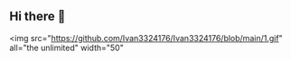 ## Hi there 👋
<img src="https://github.com/Ivan3324176/Ivan3324176/blob/main/1.gif" all="the unlimited" width="50"
